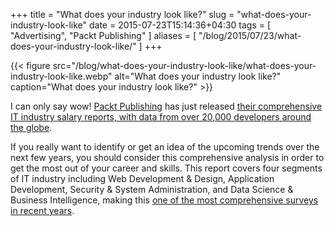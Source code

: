 +++
title = "What does your industry look like?"
slug = "what-does-your-industry-look-like"
date = 2015-07-23T15:14:36+04:30
tags = [ "Advertising", "Packt Publishing" ]
aliases = [ "/blog/2015/07/23/what-does-your-industry-look-like/" ]
+++

{{< figure src="/blog/what-does-your-industry-look-like/what-does-your-industry-look-like.webp" alt="What does your industry look like?" caption="What does your industry look like?" >}}

I can only say wow! [Packt Publishing](https://www.packtpub.com/) has just released [their comprehensive IT industry salary reports, with data from over 20,000 developers around the globe](http://bit.ly/1TSIsRq).

If you really want to identify or get an idea of the upcoming trends over the next few years, you should consider this comprehensive analysis in order to get the most out of your career and skills. This report covers four segments of IT industry including Web Development & Design, Application Development, Security & System Administration, and Data Science & Business Intelligence, making this [one of the most comprehensive surveys in recent years](http://bit.ly/1TSIsRq).

<!--more-->
